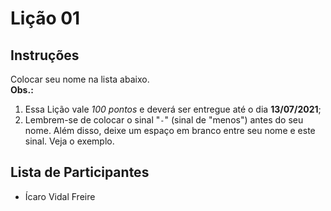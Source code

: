 # Lição 01

## Instruções

Colocar seu nome na lista abaixo. </br>
**Obs.:** 
1. Essa Lição vale *100 pontos* e deverá ser entregue até o dia **13/07/2021**;
2. Lembrem-se de colocar o sinal "`-`" (sinal de "menos") antes do seu nome.
Além disso, deixe um espaço em branco entre seu nome e este sinal.
Veja o exemplo.

## Lista de Participantes

- Ícaro Vidal Freire
